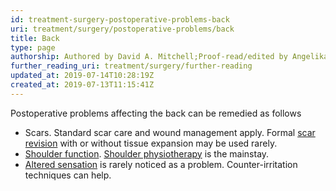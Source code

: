 ```yaml
---
id: treatment-surgery-postoperative-problems-back
uri: treatment/surgery/postoperative-problems/back
title: Back
type: page
authorship: Authored by David A. Mitchell;Proof-read/edited by Angelika Sebald
further_reading_uri: treatment/surgery/further-reading
updated_at: 2019-07-14T10:28:19Z
created_at: 2019-07-13T11:15:41Z
---
```


<p>Postoperative problems affecting the back can be remedied as
    follows</p>
<ul>
    <li>Scars. Standard scar care and wound management apply. Formal
        <a href="/treatment/surgery/damage/more-info">scar revision</a>        with or without tissue expansion may be used rarely.</li>
    <li><a href="/diagnosis/a-z/postoperative-problems/shoulder">Shoulder function</a>.
        <a href="/help-selfhelp-physio-video-shoulder">Shoulder physiotherapy</a>        is the mainstay.</li>
    <li><a href="/diagnosis/a-z/neuropathies">Altered sensation</a>        is rarely noticed as a problem. Counter-irritation techniques
        can help.</li>
</ul>
